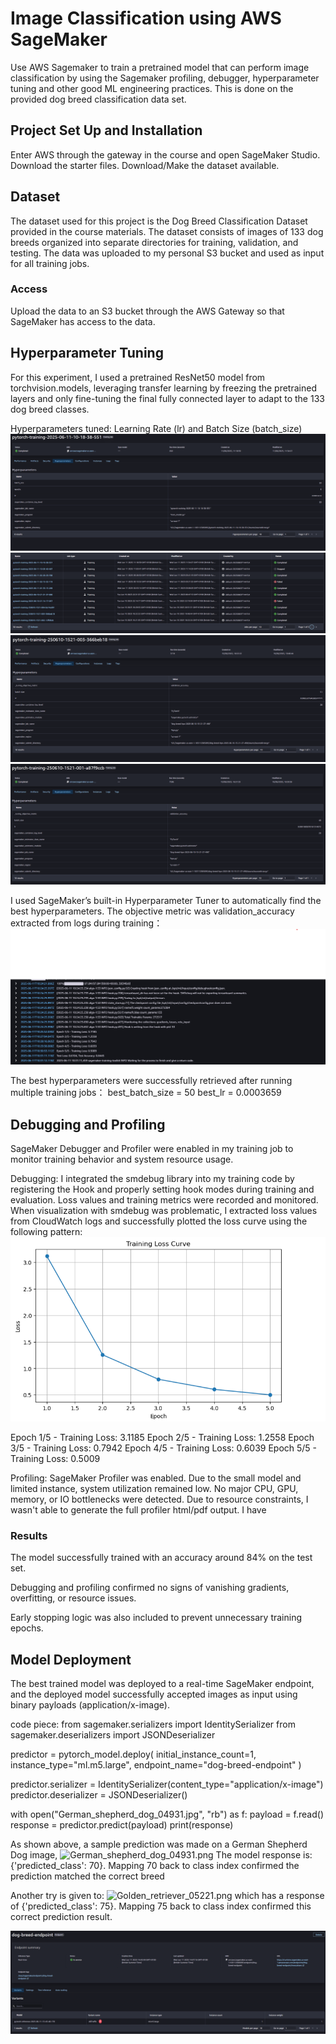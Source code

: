 # Image Classification using AWS SageMaker

Use AWS Sagemaker to train a pretrained model that can perform image classification by using the Sagemaker profiling, debugger, hyperparameter tuning and other good ML engineering practices. This is done on the provided dog breed classification data set.

## Project Set Up and Installation
Enter AWS through the gateway in the course and open SageMaker Studio. 
Download the starter files.
Download/Make the dataset available. 

## Dataset
The dataset used for this project is the Dog Breed Classification Dataset provided in the course materials.
The dataset consists of images of 133 dog breeds organized into separate directories for training, validation, and testing.
The data was uploaded to my personal S3 bucket and used as input for all training jobs.

### Access
Upload the data to an S3 bucket through the AWS Gateway so that SageMaker has access to the data. 

## Hyperparameter Tuning
For this experiment, I used a pretrained ResNet50 model from torchvision.models, leveraging transfer learning by freezing the pretrained layers and only fine-tuning the final fully connected layer to adapt to the 133 dog breed classes.

Hyperparameters tuned: Learning Rate (lr) and Batch Size (batch_size)
![completed_training_jobs.png](completed_training_jobs.png)
![completed_training_jobs2.png](completed_training_jobs2.png)
![completed_training_jobs3.png](completed_training_jobs3.png)
![completed_training_jobs4.png](completed_training_jobs4.png)

I used SageMaker’s built-in Hyperparameter Tuner to automatically find the best hyperparameters. The objective metric was validation_accuracy extracted from logs during training：
![section_of_training_log.png](section_of_training_log.png)


The best hyperparameters were successfully retrieved after running multiple training jobs：
best_batch_size = 50
best_lr = 0.0003659

## Debugging and Profiling
SageMaker Debugger and Profiler were enabled in my training job to monitor training behavior and system resource usage.

Debugging:
I integrated the smdebug library into my training code by registering the Hook and properly setting hook modes during training and evaluation. Loss values and training metrics were recorded and monitored.
When visualization with smdebug was problematic, I extracted loss values from CloudWatch logs and successfully plotted the loss curve using the following pattern:
![Training_loss_curve.png](Training_loss_curve.png)

Epoch 1/5 - Training Loss: 3.1185
Epoch 2/5 - Training Loss: 1.2558
Epoch 3/5 - Training Loss: 0.7942
Epoch 4/5 - Training Loss: 0.6039
Epoch 5/5 - Training Loss: 0.5009

Profiling:
SageMaker Profiler was enabled. Due to the small model and limited instance, system utilization remained low. No major CPU, GPU, memory, or IO bottlenecks were detected. Due to resource constraints, I wasn't able to generate the full profiler html/pdf output. I have

### Results
The model successfully trained with an accuracy around 84% on the test set. 

Debugging and profiling confirmed no signs of vanishing gradients, overfitting, or resource issues.

Early stopping logic was also included to prevent unnecessary training epochs.


## Model Deployment
The best trained model was deployed to a real-time SageMaker endpoint, and the deployed model successfully accepted images as input using binary payloads (application/x-image).

code piece: 
from sagemaker.serializers import IdentitySerializer
from sagemaker.deserializers import JSONDeserializer

predictor = pytorch_model.deploy(
    initial_instance_count=1,
    instance_type="ml.m5.large",
    endpoint_name="dog-breed-endpoint"
)

predictor.serializer = IdentitySerializer(content_type="application/x-image")
predictor.deserializer = JSONDeserializer()

with open("German_shepherd_dog_04931.jpg", "rb") as f:
    payload = f.read()
response = predictor.predict(payload)
print(response)

As shown above, a sample prediction was made on a German Shepherd Dog image, 
![German_shepherd_dog_04931.png](German_shepherd_dog_04931.png)
The model response is: {'predicted_class': 70}. Mapping 70 back to class index confirmed the prediction matched the correct breed

Another try is given to:
![Golden_retriever_05221.png](Golden_retriever_05221.png)
which has a response of {'predicted_class': 75}. Mapping 75 back to class index confirmed this correct prediction result.


![model_deployment_in_service.png](model_deployment_in_service.png)


